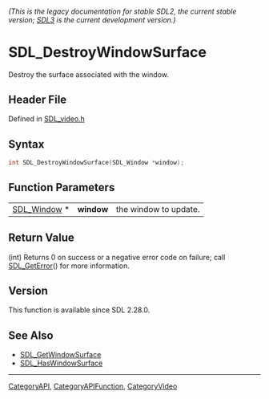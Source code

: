 ###### (This is the legacy documentation for stable SDL2, the current stable version; [SDL3](https://wiki.libsdl.org/SDL3/) is the current development version.)
# SDL_DestroyWindowSurface

Destroy the surface associated with the window.

## Header File

Defined in [SDL_video.h](https://github.com/libsdl-org/SDL/blob/SDL2/include/SDL_video.h)

## Syntax

```c
int SDL_DestroyWindowSurface(SDL_Window *window);
```

## Function Parameters

|                            |            |                       |
| -------------------------- | ---------- | --------------------- |
| [SDL_Window](SDL_Window) * | **window** | the window to update. |

## Return Value

(int) Returns 0 on success or a negative error code on failure; call
[SDL_GetError](SDL_GetError)() for more information.

## Version

This function is available since SDL 2.28.0.

## See Also

- [SDL_GetWindowSurface](SDL_GetWindowSurface)
- [SDL_HasWindowSurface](SDL_HasWindowSurface)

----
[CategoryAPI](CategoryAPI), [CategoryAPIFunction](CategoryAPIFunction), [CategoryVideo](CategoryVideo)

